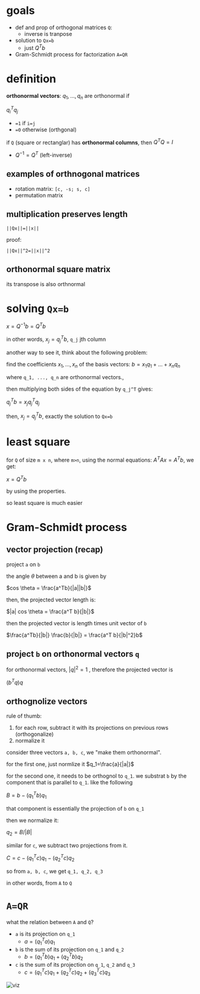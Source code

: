 # goals

- def and prop of orthogonal matrices `Q`: 
  - inverse is tranpose
- solution to `Qx=b`
  - just $` Q^T b `$
- Gram-Schmidt process for factorization `A=QR`


# definition


**orthonormal vectors**: $`q_1, \ldots, q_n`$ are orthonormal if 

$`q_i^T q_j`$

- `=1` if `i=j`
- `=0` otherwise (orthgonal)


if `Q` (square or rectanglar) has **orthonormal columns**, then $`Q^T Q=I`$

- $`Q^{-1} = Q^T`$ (left-inverse)

## examples of orthnogonal matrices

- rotation matrix: `[c, -s; s, c]`
- permutation matrix

## multiplication preserves length 

`||Qx||=||x||`

proof:

 `||Qx||^2=||x||^2`

## orthonormal square matrix

its transpose is also orthnormal

# solving `Qx=b`

$`x = Q^{-1} b = Q^T b`$

in other words, $`x_j = q_j^T b`$, `q_j` jth column

another way to see it, think about the following problem:

find the coefficients $`x_1, \ldots, x_n `$ of the basis vectors: $`b=x_1 q_1 + \ldots + x_n q_n`$

where `q_1, ..., q_n` are orthonormal vectors., 

then multiplying both sides of the equation by `q_j^T` gives:

$` q_j^T b = x_j q_j^T q_j `$

then, $`x_j=q_j^T b`$, exactly the solution to `Qx=b`

# least square

for `Q` of size `m x n`, where `m>n`, using the normal equations: $`A^T A x = A^T b`$, we get:

$`x=Q^T b`$

by using the properties. 

so least square is much easier

# Gram-Schmidt process

## vector projection (recap)

project `a` on `b`

the angle $`\theta`$ between a and b is given by

$`cos \theta = \frac{a^Tb}{|a||b|}`$

then, the projected vector length is:

$`|a| cos \theta = \frac{a^T b}{|b|}`$

then the projected vector is length times unit vector of `b`

$`\frac{a^Tb}{|b|} \frac{b}{|b|} = \frac{a^T b}{|b|^2}b`$


## project `b` on orthonormal vectors `q`

for orthonormal vectors, $`|q|^2=1`$ , therefore the projected vector is

$`(b^T q) q`$


## orthognolize vectors

rule of thumb: 

1. for each row, subtract it with its projections on previous rows (orthogonalize)
2. normalize it

consider three vectors `a, b, c`, we "make them orthonormal".

for the first one, just normlize it $`q_1=\frac{a}{|a|}`$

for the second one, it needs to be orthognol to `q_1`. we substrat `b` by the component that is parallel to `q_1`. like the following

$`B = b - (q_1^T b) q_1`$

that component is essentially the projection of `b` on `q_1`

then we normalize it:

$`q_2 = B / |B|`$

similar for `c`, we subtract two projections from it.

$`C= c - (q_1^T c) q_1 - (q_2^T c) q_2`$

so from `a, b, c`, we get `q_1, q_2, q_3`

in other words, from `A` to `Q`


# `A=QR`

what the relation between `A` and `Q`?

- `a` is its projection on `q_1`
  - $`a=(q_1^T a) q_1`$
- `b` is the sum of its projection on `q_1` and `q_2`
  - $`b=(q_1^T b) q_1 + (q_2^T b) q_2`$
- `c` is the sum of its projection on `q_1`, `q_2` and `q_3`
  - $`c=(q_1^T c) q_1 + (q_2^T c) q_2 + (q_3^T c) q_3`$


![viz](https://ibin.co/w800/3X3jTrXxg241.png)





